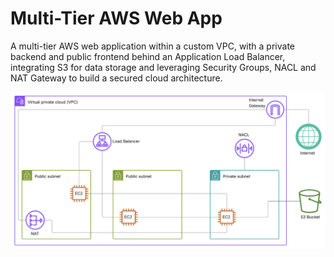 # Multi-Tier AWS Web App

A multi-tier AWS web application within a custom VPC, with a private backend and public frontend behind an Application Load Balancer, integrating S3 for data storage and leveraging Security Groups, NACL and NAT Gateway to build a secured cloud architecture.

![Diagram](public/aws.png)